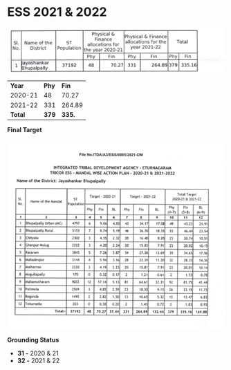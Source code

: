 # ESS 2021 & 2022

  

![](../files/1d01b9c1-06e2-48b4-b340-42282fb8cbe8.png)

  

|     |     |     |
| --- | --- | --- |
| **Year** | **Phy** | **Fin** |
| 2020-21 | 48  | 70.27 |
| 2021-22 | 331 | 264.89 |
| **Total** | **379** | **335.** |

**Final Target**

![](../files/1be77dcb-1836-484b-8875-7d03455f888e.png)

**Grounding Status**

- **31 -** 2020 & 21
- **32 -** 2021 & 22
